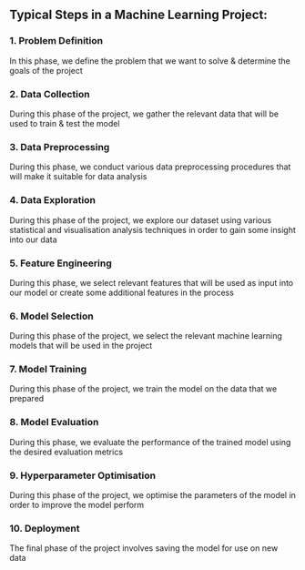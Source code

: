 
## Typical Steps in a Machine Learning Project:

### 1. Problem Definition

In this phase, we define the problem that we want to solve & determine the goals of the project

### 2. Data Collection

During this phase of the project, we gather the relevant data that will be used to train & test the model


### 3. Data Preprocessing

During this phase, we conduct various data preprocessing procedures that will make it suitable for data analysis



### 4. Data Exploration

During this phase of the project, we explore our dataset using various statistical and visualisation analysis techniques in order to gain some insight into our data


### 5. Feature Engineering

During this phase, we select relevant features that will be used as input into our model or create some additional features in the process


### 6. Model Selection

During this phase of the project, we select the relevant machine learning models that will be used in the project


### 7. Model Training

During this phase of the project, we train the model on the data that we prepared


### 8. Model Evaluation

During this phase, we evaluate the performance of the trained model using the desired evaluation metrics


### 9. Hyperparameter Optimisation

During this phase of the project, we optimise the parameters of the model in order to improve the model perform

### 10. Deployment

The final phase of the project involves saving the model for use on new data
